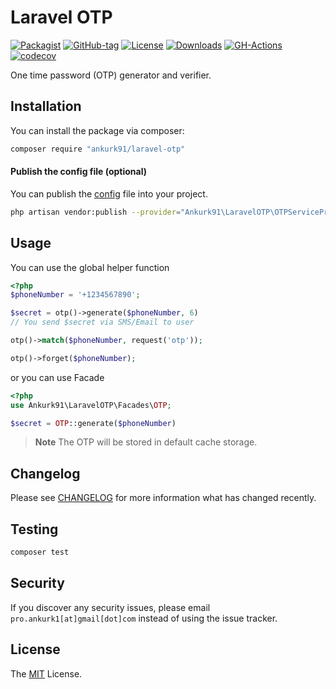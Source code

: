 # Laravel OTP

[![Packagist](https://badgen.net/packagist/v/ankurk91/laravel-otp)](https://packagist.org/packages/ankurk91/laravel-otp)
[![GitHub-tag](https://badgen.net/github/tag/ankurk91/laravel-otp)](https://github.com/ankurk91/laravel-otp/releases)
[![License](https://badgen.net/packagist/license/ankurk91/laravel-otp)](LICENSE.txt)
[![Downloads](https://badgen.net/packagist/dt/ankurk91/laravel-otp)](https://packagist.org/packages/ankurk91/laravel-otp/stats)
[![GH-Actions](https://github.com/ankurk91/laravel-otp/workflows/tests/badge.svg)](https://github.com/ankurk91/laravel-otp/actions)
[![codecov](https://codecov.io/gh/ankurk91/laravel-otp/branch/main/graph/badge.svg)](https://codecov.io/gh/ankurk91/laravel-otp)

One time password (OTP) generator and verifier.

## Installation

You can install the package via composer:

```bash
composer require "ankurk91/laravel-otp"
```

#### Publish the config file (optional)

You can publish the [config](./config/otp.php) file into your project.

```bash
php artisan vendor:publish --provider="Ankurk91\LaravelOTP\OTPServiceProvider" --tag="config"
```

## Usage

You can use the global helper function

```php
<?php
$phoneNumber = '+1234567890';

$secret = otp()->generate($phoneNumber, 6)
// You send $secret via SMS/Email to user

otp()->match($phoneNumber, request('otp'));

otp()->forget($phoneNumber);
```

or you can use Facade

```php
<?php
use Ankurk91\LaravelOTP\Facades\OTP;

$secret = OTP::generate($phoneNumber)
```

> **Note**
> The OTP will be stored in default cache storage.

## Changelog

Please see [CHANGELOG](CHANGELOG.md) for more information what has changed recently.

## Testing

```bash
composer test
```

## Security

If you discover any security issues, please email `pro.ankurk1[at]gmail[dot]com` instead of using the issue tracker.

## License

The [MIT](https://opensource.org/licenses/MIT) License.
